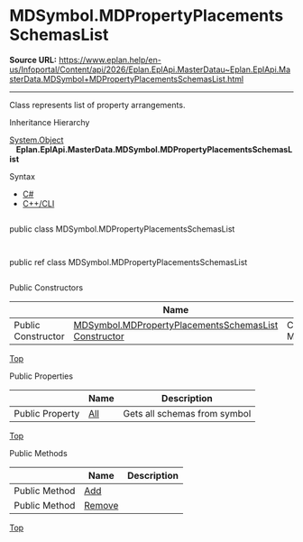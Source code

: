 # MDSymbol.MDPropertyPlacementsSchemasList

**Source URL:** https://www.eplan.help/en-us/Infoportal/Content/api/2026/Eplan.EplApi.MasterDatau~Eplan.EplApi.MasterData.MDSymbol+MDPropertyPlacementsSchemasList.html

---

Class represents list of property arrangements.

Inheritance Hierarchy

[System.Object](#)  
   **Eplan.EplApi.MasterData.MDSymbol.MDPropertyPlacementsSchemasList**

Syntax

- [C#](#i-syntax-CS)
- [C++/CLI](#i-syntax-CPP2005)

```
```
public class MDSymbol.MDPropertyPlacementsSchemasList
```
```

```
```
public ref class MDSymbol.MDPropertyPlacementsSchemasList
```
```



Public Constructors

|  | Name | Description |
| --- | --- | --- |
| Public Constructor | [MDSymbol.MDPropertyPlacementsSchemasList Constructor](Eplan.EplApi.MasterDatau~Eplan.EplApi.MasterData.MDSymbol+MDPropertyPlacementsSchemasList~_ctor.html) | Constructor MDPropertyPlacementsSchemasList |

[Top](#top)



Public Properties

|  | Name | Description |
| --- | --- | --- |
| Public Property | [All](Eplan.EplApi.MasterDatau~Eplan.EplApi.MasterData.MDSymbol+MDPropertyPlacementsSchemasList~All.html) | Gets all schemas from symbol |

[Top](#top)

Public Methods

|  | Name | Description |
| --- | --- | --- |
| Public Method | [Add](Eplan.EplApi.MasterDatau~Eplan.EplApi.MasterData.MDSymbol+MDPropertyPlacementsSchemasList~Add.html) |  |
| Public Method | [Remove](Eplan.EplApi.MasterDatau~Eplan.EplApi.MasterData.MDSymbol+MDPropertyPlacementsSchemasList~Remove.html) |  |

[Top](#top)
